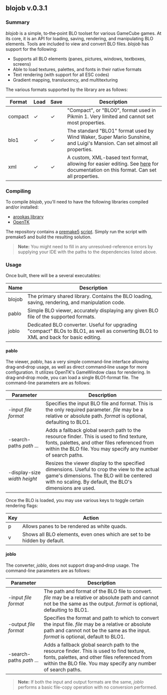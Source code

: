 
## blojob v.0.3.1

### Summary

_blojob_ is a simple, to&#8209;the&#8209;point BLO toolset for various GameCube games.
At its core, it is an API for loading, saving, rendering, and manipulating BLO elements.
Tools are included to view and convert BLO files.
_blojob_ has support for the following:

- Supports all BLO elements (panes, pictures, windows, textboxes, screens)
- Able to load textures, palettes, and fonts in their native formats
- Text rendering (with support for all ESC codes)
- Gradient mapping, translucency, and multitexturing

The various formats supported by the library are as follows:

|Format|Load|Save|Description|
|------|----|----|-----------|
|compact|&#x2713;|&#x2713;|"Compact", or "BLO0", format used in Pikmin 1. Very limited and cannot set most properties.|
|blo1|&#x2713;|&#x2713;|The standard "BLO1" format used by Wind Waker, Super Mario Sunshine, and Luigi's Mansion. Can set almost all properties.|
|xml|&#x2713;|&#x2713;|A custom, XML-based text format, allowing for easier editing. See [here](xml-specs.md) for documentation on this format. Can set all properties.|

### Compiling

To compile _blojob_, you'll need to have the following libraries compiled and/or installed:

- [arookas library](http://github.com/arookas/arookas)
- [OpenTK](https://github.com/opentk/opentk)

The repository contains a [premake5](https://premake.github.io/) [script](premake5.lua).
Simply run the script with premake5 and build the resulting solution.

> **Note:** You might need to fill in any unresolved-reference errors by supplying your IDE with the paths to the dependencies listed above.

### Usage

Once built, there will be a several executables:

|Name|Description|
|----|-----------|
|blojob|The primary shared library. Contains the BLO loading, saving, rendering, and manipulation code.|
|pablo|Simple BLO viewer, accurately displaying any given BLO file of the supported formats.|
|joblo|Dedicated BLO converter. Useful for upgrading "compact" BLOs to BLO1, as well as converting BLO1 to XML and back for basic editing.|

#### pablo

The viewer, _pablo_, has a very simple command-line interface allowing drag&#8209;and&#8209;drop usage, as well as direct command&#8209;line usage for more configuration.
It utilizes OpenTK's GameWindow class for rendering.
In drag&#8209;and&#8209;drop mode, you can load a single BLO1-format file.
The command-line parameters are as follows:

|Parameter|Description|
|---------|-----------|
|-input _file_ _format_|Specifies the input BLO file and format. This is the only required parameter. _file_ may be a relative or absolute path. _format_ is optional, defaulting to BLO1.|
|-search-paths _path_ ...|Adds a fallback global search path to the resource finder. This is used to find texture, fonts, palettes, and other files referenced from within the BLO file. You may specify any number of search paths.|
|-display-size _width_ _height_|Resizes the viewer display to the specified dimensions. Useful to crop the view to the actual game's dimensions. The BLO will be centered with no scaling. By default, the BLO's dimensions are used.|

Once the BLO is loaded, you may use various keys to toggle certain rendering flags:

|Key|Action|
|---|------|
|p|Allows panes to be rendered as white quads.|
|v|Shows all BLO elements, even ones which are set to be hidden by default.|

#### joblo

The converter, _joblo_, does not support drag&#8209;and&#8209;drop usage.
The command-line parameters are as follows:

|Parameter|Description|
|---------|-----------|
|-input _file_ _format_|The path and format of the BLO file to convert. _file_ may be a relative or absolute path and cannot not be the same as the output. _format_ is optional, defaulting to BLO1.|
|-output _file_ _format_|Specifies the format and path to which to convert the input file. _file_ may be a relative or absolute path and cannot not be the same as the input. _format_ is optional, default to BLO1.|
|-search-paths _path_ ...|Adds a fallback global search path to the resource finder. This is used to find texture, fonts, palettes, and other files referenced from within the BLO file. You may specify any number of search paths.|

> **Note:** If both the input and output formats are the same, _joblo_ performs a basic file-copy operation with no conversion performed.
